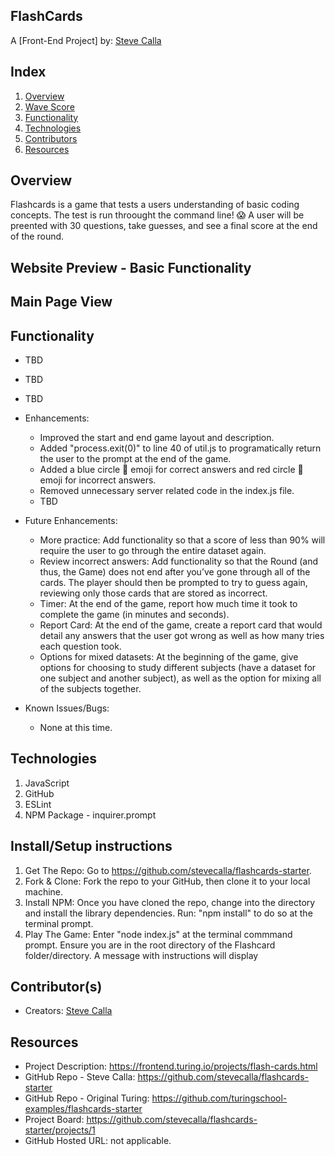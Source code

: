 ## FlashCards

A [Front-End Project] by: [Steve Calla](https://github.com/stevecalla)

## Index

1. [Overview](#overview)
2. [Wave Score](#accessibility)
3. [Functionality](#functionality)
4. [Technologies](#technologies)
5. [Contributors](#contributors)
6. [Resources](#resources)

## Overview

Flashcards is a game that tests a users understanding of basic coding concepts. The test is run throought the command line! 😱 A user will be preented with 30 questions, take guesses, and see a final score at the end of the round.

## Website Preview - Basic Functionality

<!-- <img src="https://media.giphy.com/media/CrMXnfKeOY4yPH08C5/giphy.gif" width="100%" height="500"/> -->

## Main Page View

<!-- <img width="1255" alt="Blank Board" src="https://user-images.githubusercontent.com/72281855/110523549-7e457980-80cf-11eb-93ef-937ce54949a6.png"> -->

## Functionality

* TBD
* TBD
* TBD

* Enhancements:
    * Improved the start and end game layout and description.
    * Added "process.exit(0)" to line 40 of util.js to programatically return the user to the prompt at the end of the game.
    * Added a blue circle 🔵 emoji for correct answers and red circle 🔴 emoji for incorrect answers.
    * Removed unnecessary server related code in the index.js file.
    * TBD


* Future Enhancements:
    * More practice: Add functionality so that a score of less than 90% will require the user to go through the entire dataset again.
    * Review incorrect answers: Add functionality so that the Round (and thus, the Game) does not end after you’ve gone through all of the cards. The player should then be prompted to try to guess again, reviewing only those cards that are stored as incorrect.
    * Timer: At the end of the game, report how much time it took to complete the game (in minutes and seconds).
    * Report Card: At the end of the game, create a report card that would detail any answers that the user got wrong as well as how many tries each question took.
    * Options for mixed datasets: At the beginning of the game, give options for choosing to study different subjects (have a dataset for one subject and another subject), as well as the option for mixing all of the subjects together.

* Known Issues/Bugs:
    * None at this time.

## Technologies

1. JavaScript
2. GitHub
3. ESLint
4. NPM Package - inquirer.prompt

## Install/Setup instructions

1. Get The Repo: Go to https://github.com/stevecalla/flashcards-starter.
2. Fork & Clone: Fork the repo to your GitHub, then clone it to your local machine.
2. Install NPM: Once you have cloned the repo, change into the directory and install the library dependencies. Run: "npm install" to do so at the terminal prompt.
3. Play The Game: Enter "node index.js" at the terminal commmand prompt. Ensure you are in the root directory of the Flashcard folder/directory. A message with instructions will display

## Contributor(s)

* Creators: [Steve Calla](https://github.com/stevecalla)

## Resources
* Project Description: https://frontend.turing.io/projects/flash-cards.html
* GitHub Repo - Steve Calla: https://github.com/stevecalla/flashcards-starter
* GitHub Repo - Original Turing: https://github.com/turingschool-examples/flashcards-starter
* Project Board: https://github.com/stevecalla/flashcards-starter/projects/1
* GitHub Hosted URL: not applicable.


